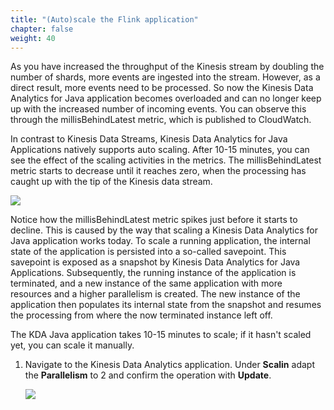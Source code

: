 ```yaml
---
title: "(Auto)scale the Flink application"
chapter: false
weight: 40
---
```


As you have increased the throughput of the Kinesis stream by doubling the number of shards, more events are ingested into the stream. However, as a direct result, more events need to be processed. So now the Kinesis Data Analytics for Java application becomes overloaded and can no longer keep up with the increased number of incoming events. You can observe this through the millisBehindLatest metric, which is published to CloudWatch.

In contrast to Kinesis Data Streams, Kinesis Data Analytics for Java Applications natively supports auto scaling. After 10-15 minutes, you can see the effect of the scaling activities in the metrics. The millisBehindLatest metric starts to decrease until it reaches zero, when the processing has caught up with the tip of the Kinesis data stream.

![](/images/cw-dashboard-6-scale-kda.png)

Notice how the millisBehindLatest metric spikes just before it starts to decline. This is caused by the way that scaling a Kinesis Data Analytics for Java application works today. To scale a running application, the internal state of the application is persisted into a so-called savepoint. This savepoint is exposed as a snapshot by Kinesis Data Analytics for Java Applications. Subsequently, the running instance of the application is terminated, and a new instance of the same application with more resources and a higher parallelism is created. The new instance of the application then populates its internal state from the snapshot and resumes the processing from where the now terminated instance left off.

The KDA Java application takes 10-15 minutes to scale; if it hasn't scaled yet, you can scale it manually.

1. Navigate to the Kinesis Data Analytics application. Under **Scalin** adapt the **Parallelism** to 2 and confirm the operation with **Update**.

	![](/images/kda-scale-app.png)
